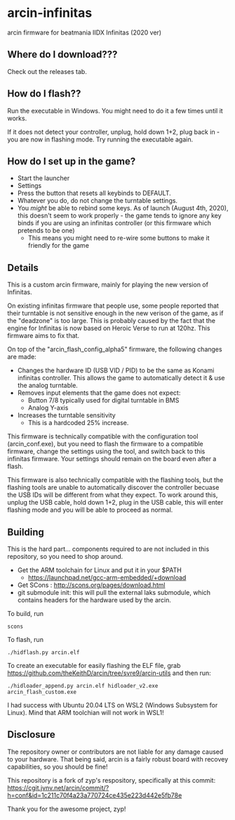 # arcin-infinitas
arcin firmware for beatmania IIDX Infinitas (2020 ver)

## Where do I download???

Check out the releases tab.

## How do I flash??

Run the executable in Windows. You might need to do it a few times until it works.

If it does not detect your controller, unplug, hold down 1+2, plug back in - you are now in flashing mode. Try running the executable again.

## How do I set up in the game?

* Start the launcher
* Settings
* Press the button that resets all keybinds to DEFAULT.
* Whatever you do, do not change the turntable settings.
* You *might* be able to rebind some keys. As of launch (August 4th, 2020), this doesn't seem to work properly - the game tends to ignore any key binds if you are using an infinitas controller (or this firmware which pretends to be one)
    * This means you might need to re-wire some buttons to make it friendly for the game

## Details

This is a custom arcin firmware, mainly for playing the new version of Infinitas.

On existing infinitas firmware that people use, some people reported that their turntable is not sensitive enough in the new verison of the game, as if the "deadzone" is too large. This is probably caused by the fact that the engine for Infinitas is now based on Heroic Verse to run at 120hz. This firmware aims to fix that.

On top of the "arcin_flash_config_alpha5" firmware, the following changes are made:

* Changes the hardware ID (USB VID / PID) to be the same as Konami infinitas controller. This allows the game to automatically detect it & use the analog turntable.
* Removes input elements that the game does not expect:
   * Button 7/8 typically used for digital turntable in BMS
   * Analog Y-axis
* Increases the turntable sensitivity
   * This is a hardcoded 25% increase.
   
This firmware is technically compatible with the configuration tool (arcin_conf.exe), but you need to flash the firmware to a compatible firmware, change the settings using the tool, and switch back to this infinitas firmware. Your settings should remain on the board even after a flash.

This firmware is also technically compatible with the flashing tools, but the flashing tools are unable to automatically discover the controller becuase the USB IDs will be different from what they expect. To work around this, unplug the USB cable, hold down 1+2, plug in the USB cable, this will enter flashing mode and you will be able to proceed as normal.

## Building
This is the hard part... components required to are not included in this repository, so you need to shop around.

* Get the ARM toolchain for Linux and put it in your $PATH
    * https://launchpad.net/gcc-arm-embedded/+download
* Get SCons : http://scons.org/pages/download.html
* git submodule init: this will pull the external laks submodule, which contains headers for the hardware used by the arcin.

To build, run

    scons

To flash, run

    ./hidflash.py arcin.elf

To create an executable for easily flashing the ELF file, grab https://github.com/theKeithD/arcin/tree/svre9/arcin-utils and then run:

    ./hidloader_append.py arcin.elf hidloader_v2.exe arcin_flash_custom.exe

I had success with Ubuntu 20.04 LTS on WSL2 (Windows Subsystem for Linux). Mind that ARM toolchian will not work in WSL1!

## Disclosure

The repository owner or contributors are not liable for any damage caused to your hardware. That being said, arcin is a fairly robust board with recovey capabilities, so you should be fine!

This repository is a fork of zyp's respository, specifically at this commit: https://cgit.jvnv.net/arcin/commit/?h=conf&id=1c211c70f4a23a770724ce435e223d442e5fb78e

Thank you for the awesome project, zyp!
